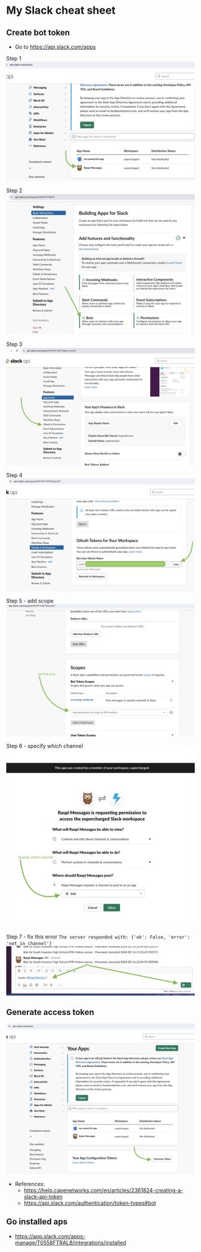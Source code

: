 # My Slack cheat sheet

## Create bot token
- Go to https://api.slack.com/apps

Step 1
    ![xoxb token](img/xoxb-token-generate.png)

Step 2
    ![alt text](img/xoxb-2.png)

Step 3
    ![alt text](img/xoxb-3.png)

Step 4
    ![alt text](img/xoxb-4.png)

Step 5 -  add scope
    ![alt text](img/xoxb-5.png)

Step 6 - specify which channel
    ![alt text](img/xoxb-6.png)

Step 7 - fix this error `The server responded with: {'ok': False, 'error': 'not_in_channel'}`
    ![alt text](img/xoxb-7.png)

## Generate access token
![alt](img/generate-access-token.png)


- References: 
    - https://help.capenetworks.com/en/articles/2361824-creating-a-slack-api-token
    - https://api.slack.com/authentication/token-types#bot



## Go installed aps
- https://app.slack.com/apps-manage/T0558FTRAL8/integrations/installed

